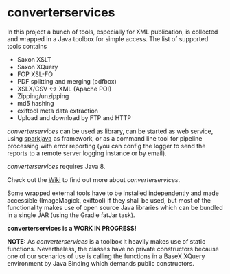 # converterservices

In this project a bunch of tools, especially for XML publication, is collected and wrapped in a Java toolbox for simple access.
The list of supported tools contains


* Saxon XSLT
* Saxon XQuery
* FOP XSL-FO
* PDF splitting and merging (pdfbox)
* XSLX/CSV <-> XML (Apache POI)
* Zipping/unzipping
* md5 hashing
* exiftool meta data extraction
* Upload and download by FTP and HTTP


*converterservices* can be used as library, can be started as web service, using [sparkjava](http://sparkjava.com/) as framework,
or as a command line tool for pipeline processing with error reporting (you can config the logger to send the reports to
a remote server logging instance or by email).

*converterservices* requires Java 8.

Check out the [Wiki](https://github.com/axxepta/converterservices/wiki) to find out more about *converterservices*.

Some wrapped external tools have to be installed independently and made accessible (ImageMagick, exiftool) if they shall be used,
but most of the functionality makes use of open source Java libraries which can be bundled in a single JAR (using the Gradle fatJar task).

**converterservices is a WORK IN PROGRESS!**

**NOTE:** As *converterservices* is a toolbox it heavily makes use of static functions.
Nevertheless, the classes have no private constructors because one of our scenarios of use is calling the functions in a BaseX XQuery
environment by Java Binding which demands public constructors.